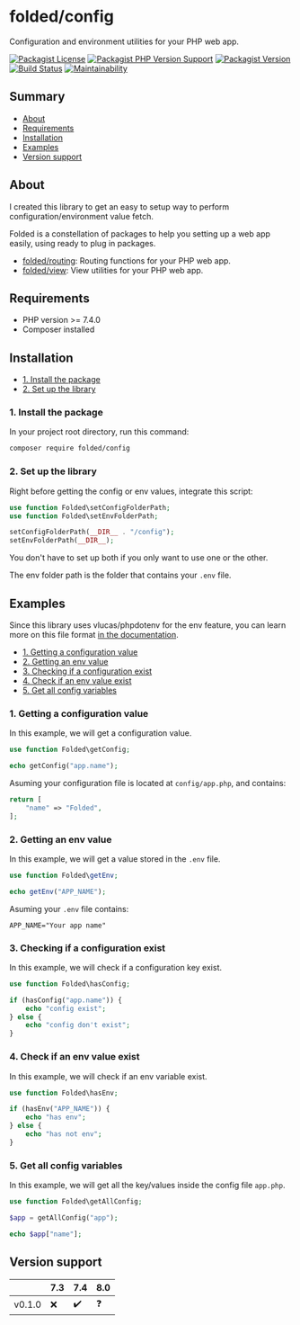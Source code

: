 # folded/config

Configuration and environment utilities for your PHP web app.

[![Packagist License](https://img.shields.io/packagist/l/folded/config)](https://github.com/folded-php/config/blob/master/LICENSE) [![Packagist PHP Version Support](https://img.shields.io/packagist/php-v/folded/config)](https://github.com/folded-php/config/blob/master/composer.json#L14) [![Packagist Version](https://img.shields.io/packagist/v/folded/config)](https://packagist.org/packages/folded/config) [![Build Status](https://travis-ci.com/folded-php/config.svg?branch=master)](https://travis-ci.com/folded-php/config) [![Maintainability](https://api.codeclimate.com/v1/badges/01cc64f3cc1911b00e3d/maintainability)](https://codeclimate.com/github/folded-php/config/maintainability)

## Summary

- [About](#about)
- [Requirements](#requirements)
- [Installation](#installation)
- [Examples](#examples)
- [Version support](#version-support)

## About

I created this library to get an easy to setup way to perform configuration/environment value fetch.

Folded is a constellation of packages to help you setting up a web app easily, using ready to plug in packages.

- [folded/routing](https://github.com/folded-php/routing): Routing functions for your PHP web app.
- [folded/view](https://github.com/folded-php/view): View utilities for your PHP web app.

## Requirements

- PHP version >= 7.4.0
- Composer installed

## Installation

- [1. Install the package](#1-install-the-package)
- [2. Set up the library](#2-set-up-the-library)

### 1. Install the package

In your project root directory, run this command:

```bash
composer require folded/config
```

### 2. Set up the library

Right before getting the config or env values, integrate this script:

```php
use function Folded\setConfigFolderPath;
use function Folded\setEnvFolderPath;

setConfigFolderPath(__DIR__ . "/config");
setEnvFolderPath(__DIR__);
```

You don't have to set up both if you only want to use one or the other.

The env folder path is the folder that contains your `.env` file.

## Examples

Since this library uses vlucas/phpdotenv for the env feature, you can learn more on this file format [in the documentation](https://github.com/vlucas/phpdotenv).

- [1. Getting a configuration value](#1-getting-a-configuration-value)
- [2. Getting an env value](#2-getting-an-env-value)
- [3. Checking if a configuration exist](#3-checking-if-a-configuration-exist)
- [4. Check if an env value exist](#4-check-if-an-env-value-exist)
- [5. Get all config variables](#5-get-all-config-variables)

### 1. Getting a configuration value

In this example, we will get a configuration value.

```php
use function Folded\getConfig;

echo getConfig("app.name");
```

Asuming your configuration file is located at `config/app.php`, and contains:

```php
return [
	"name" => "Folded",
];
```

### 2. Getting an env value

In this example, we will get a value stored in the `.env` file.

```php
use function Folded\getEnv;

echo getEnv("APP_NAME");
```

Asuming your `.env` file contains:

```
APP_NAME="Your app name"
```

### 3. Checking if a configuration exist

In this example, we will check if a configuration key exist.

```php
use function Folded\hasConfig;

if (hasConfig("app.name")) {
	echo "config exist";
} else {
	echo "config don't exist";
}
```

### 4. Check if an env value exist

In this example, we will check if an env variable exist.

```php
use function Folded\hasEnv;

if (hasEnv("APP_NAME")) {
	echo "has env";
} else {
	echo "has not env";
}
```

### 5. Get all config variables

In this example, we will get all the key/values inside the config file `app.php`.

```php
use function Folded\getAllConfig;

$app = getAllConfig("app");

echo $app["name"];
```

## Version support

|        | 7.3 | 7.4 | 8.0 |
| ------ | --- | --- | --- |
| v0.1.0 | ❌  | ✔️  | ❓  |
